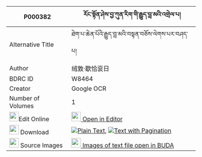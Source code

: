 |P000382|རོང་སྟོན་ཤེས་བྱ་ཀུན་རིག་གི་རྒྱུད་བླ་མའི་འགྲེལ་པ། 
| --- | --- 
|Alternative Title |ཐེག་པ་ཆེན་པོའི་རྒྱུད་བླ་མའི་བསྟན་བཅོས་ལེགས་པར་བཤད་པ།
|Author| 绒敦·歇恰衮日
|BDRC ID | W8464
|Creator | Google OCR
|Number of Volumes| 1
|<img width="25" src="https://img.icons8.com/color/25/000000/edit-property.png">Edit Online| [<img width="25" src="https://avatars.githubusercontent.com/u/45091458?s=200&v=4"> Open in Editor](http://editor.openpecha.org/P000382)
|<img width="25" src="https://img.icons8.com/fluent/48/000000/download-2.png"/>  Download | [![](https://img.icons8.com/color/20/000000/txt.png)Plain Text](https://github.com/Openpecha/P000382/releases/download/v1/rong_ton_sheja_kunrik_gi_gyula_plain_P000382.zip), [![](https://img.icons8.com/color/20/000000/txt.png)Text with Pagination](https://github.com/Openpecha/P000382/releases/download/v1/rong_ton_sheja_kunrik_gi_gyula_pages_P000382.zip)
|<img width="25" src="https://img.icons8.com/plasticine/100/000000/pictures-folder.png"/>  Source Images | [<img width="25" src="https://library.bdrc.io/icons/BUDA-small.svg"> Images of text file open in BUDA](https://library.bdrc.io/show/bdr:W8464)